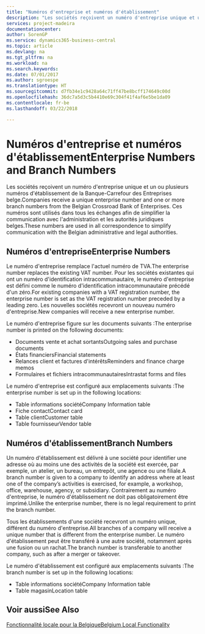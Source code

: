 ```yaml
---
title: "Numéros d'entreprise et numéros d'établissement"
description: "Les sociétés reçoivent un numéro d'entreprise unique et un ou plusieurs numéros d'établissement de la Banque-Carrefour des Entreprises belge. Ces numéros sont utilisés dans tous les échanges afin de simplifier la communication avec l'administration et les autorités juridiques belges."
services: project-madeira
documentationcenter: 
author: SorenGP
ms.service: dynamics365-business-central
ms.topic: article
ms.devlang: na
ms.tgt_pltfrm: na
ms.workload: na
ms.search.keywords: 
ms.date: 07/01/2017
ms.author: sgroespe
ms.translationtype: HT
ms.sourcegitcommit: d7fb34e1c9428a64c71ff47be8bcff174649c00d
ms.openlocfilehash: 36dc7a5d3c5b4410e69c304f41f4af6e5be1da09
ms.contentlocale: fr-be
ms.lasthandoff: 03/22/2018

---
```

# <a name="enterprise-numbers-and-branch-numbers"></a><span data-ttu-id="0b8c2-104">Numéros d'entreprise et numéros d'établissement</span><span class="sxs-lookup"><span data-stu-id="0b8c2-104">Enterprise Numbers and Branch Numbers</span></span>
<span data-ttu-id="0b8c2-105">Les sociétés reçoivent un numéro d'entreprise unique et un ou plusieurs numéros d'établissement de la Banque-Carrefour des Entreprises belge.</span><span class="sxs-lookup"><span data-stu-id="0b8c2-105">Companies receive a unique enterprise number and one or more branch numbers from the Belgian Crossroad Bank of Enterprises.</span></span> <span data-ttu-id="0b8c2-106">Ces numéros sont utilisés dans tous les échanges afin de simplifier la communication avec l'administration et les autorités juridiques belges.</span><span class="sxs-lookup"><span data-stu-id="0b8c2-106">These numbers are used in all correspondence to simplify communication with the Belgian administrative and legal authorities.</span></span>  

## <a name="enterprise-numbers"></a><span data-ttu-id="0b8c2-107">Numéros d'entreprise</span><span class="sxs-lookup"><span data-stu-id="0b8c2-107">Enterprise Numbers</span></span>  
 <span data-ttu-id="0b8c2-108">Le numéro d'entreprise remplace l'actuel numéro de TVA.</span><span class="sxs-lookup"><span data-stu-id="0b8c2-108">The enterprise number replaces the existing VAT number.</span></span> <span data-ttu-id="0b8c2-109">Pour les sociétés existantes qui ont un numéro d'identification intracommunautaire, le numéro d'entreprise est défini comme le numéro d'identification intracommunautaire précédé d'un zéro.</span><span class="sxs-lookup"><span data-stu-id="0b8c2-109">For existing companies with a VAT registration number, the enterprise number is set as the VAT registration number preceded by a leading zero.</span></span> <span data-ttu-id="0b8c2-110">Les nouvelles sociétés recevront un nouveau numéro d'entreprise.</span><span class="sxs-lookup"><span data-stu-id="0b8c2-110">New companies will receive a new enterprise number.</span></span>  

 <span data-ttu-id="0b8c2-111">Le numéro d'entreprise figure sur les documents suivants :</span><span class="sxs-lookup"><span data-stu-id="0b8c2-111">The enterprise number is printed on the following documents:</span></span>  

-   <span data-ttu-id="0b8c2-112">Documents vente et achat sortants</span><span class="sxs-lookup"><span data-stu-id="0b8c2-112">Outgoing sales and purchase documents</span></span>  
-   <span data-ttu-id="0b8c2-113">États financiers</span><span class="sxs-lookup"><span data-stu-id="0b8c2-113">Financial statements</span></span>  
-   <span data-ttu-id="0b8c2-114">Relances client et factures d'intérêts</span><span class="sxs-lookup"><span data-stu-id="0b8c2-114">Reminders and finance charge memos</span></span>  
-   <span data-ttu-id="0b8c2-115">Formulaires et fichiers intracommunautaires</span><span class="sxs-lookup"><span data-stu-id="0b8c2-115">Intrastat forms and files</span></span>  

<span data-ttu-id="0b8c2-116">Le numéro d'entreprise est configuré aux emplacements suivants :</span><span class="sxs-lookup"><span data-stu-id="0b8c2-116">The enterprise number is set up in the following locations:</span></span>  

-   <span data-ttu-id="0b8c2-117">Table informations société</span><span class="sxs-lookup"><span data-stu-id="0b8c2-117">Company Information table</span></span>  
-   <span data-ttu-id="0b8c2-118">Fiche contact</span><span class="sxs-lookup"><span data-stu-id="0b8c2-118">Contact card</span></span>  
-   <span data-ttu-id="0b8c2-119">Table client</span><span class="sxs-lookup"><span data-stu-id="0b8c2-119">Customer table</span></span>  
-   <span data-ttu-id="0b8c2-120">Table fournisseur</span><span class="sxs-lookup"><span data-stu-id="0b8c2-120">Vendor table</span></span>  

## <a name="branch-numbers"></a><span data-ttu-id="0b8c2-121">Numéros d'établissement</span><span class="sxs-lookup"><span data-stu-id="0b8c2-121">Branch Numbers</span></span>  
 <span data-ttu-id="0b8c2-122">Un numéro d'établissement est délivré à une société pour identifier une adresse où au moins une des activités de la société est exercée, par exemple, un atelier, un bureau, un entrepôt, une agence ou une filiale.</span><span class="sxs-lookup"><span data-stu-id="0b8c2-122">A branch number is given to a company to identify an address where at least one of the company’s activities is exercised, for example, a workshop, office, warehouse, agency, or subsidiary.</span></span> <span data-ttu-id="0b8c2-123">Contrairement au numéro d'entreprise, le numéro d'établissement ne doit pas obligatoirement être imprimé.</span><span class="sxs-lookup"><span data-stu-id="0b8c2-123">Unlike the enterprise number, there is no legal requirement to print the branch number.</span></span>  

 <span data-ttu-id="0b8c2-124">Tous les établissements d'une société recevront un numéro unique, différent du numéro d'entreprise.</span><span class="sxs-lookup"><span data-stu-id="0b8c2-124">All branches of a company will receive a unique number that is different from the enterprise number.</span></span> <span data-ttu-id="0b8c2-125">Le numéro d'établissement peut être transféré à une autre société, notamment après une fusion ou un rachat.</span><span class="sxs-lookup"><span data-stu-id="0b8c2-125">The branch number is transferable to another company, such as after a merger or takeover.</span></span>  

 <span data-ttu-id="0b8c2-126">Le numéro d'établissement est configuré aux emplacements suivants :</span><span class="sxs-lookup"><span data-stu-id="0b8c2-126">The branch number is set up in the following locations:</span></span>  

-   <span data-ttu-id="0b8c2-127">Table informations société</span><span class="sxs-lookup"><span data-stu-id="0b8c2-127">Company Information table</span></span>  
-   <span data-ttu-id="0b8c2-128">Table magasin</span><span class="sxs-lookup"><span data-stu-id="0b8c2-128">Location table</span></span>  

## <a name="see-also"></a><span data-ttu-id="0b8c2-129">Voir aussi</span><span class="sxs-lookup"><span data-stu-id="0b8c2-129">See Also</span></span>  
 [<span data-ttu-id="0b8c2-130">Fonctionnalité locale pour la Belgique</span><span class="sxs-lookup"><span data-stu-id="0b8c2-130">Belgium Local Functionality</span></span>](belgium-local-functionality.md)

